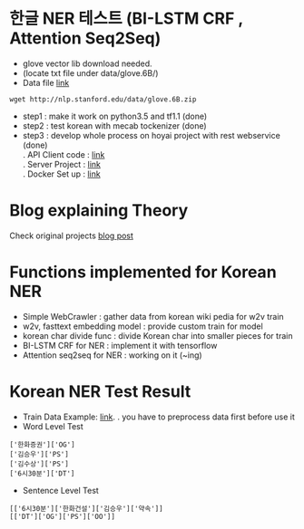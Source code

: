 # 한글 NER 테스트 (BI-LSTM CRF , Attention Seq2Seq)
- glove vector lib download needed.
- (locate txt file under data/glove.6B/)
- Data file [link](http://nlp.stanford.edu/data/glove.6B.zip)
```
wget http://nlp.stanford.edu/data/glove.6B.zip
```
- step1 : make it work on python3.5 and tf1.1 (done)
- step2 : test korean with mecab tockenizer (done)
- step3 : develop whole process on hoyai project with rest webservice (done) <br>
 . API Client code : [link](https://github.com/TensorMSA/tensormsa_jupyter/blob/master/chap20_hoayi_api_guide/04.nlp/bilstmcrf_txt.ipynb)<br>
 . Server Project : [link](https://github.com/TensorMSA/tensormsa)<br>
 . Docker Set up : [link](https://github.com/TensorMSA/tensormsa_docker)<br>

# Blog explaining Theory
Check original projects [blog post](https://guillaumegenthial.github.io/sequence-tagging-with-tensorflow.html)

# Functions implemented for Korean NER
 - Simple WebCrawler : gather data from korean wiki pedia for w2v train
 - w2v, fasttext embedding model : provide custom train for model
 - korean char divide func : divide Korean char into smaller pieces for train
 - BI-LSTM CRF for NER : implement it with tensorflow
 - Attention seq2seq for NER : working on it (~ing)

# Korean NER Test Result
 - Train Data Example: [link](https://github.com/shinu89/KoNER/blob/master/data/gazette).
   . you have to preprocess data first before use it
 - Word Level Test
```
['한화증권']['OG']
['김승우']['PS']
['김수상']['PS']
['6시30분']['DT']
```
 - Sentence Level Test
```
[['6시30분']['한화건설']['김승우']['약속']]
[['DT']['OG']['PS']['OO']]
```


